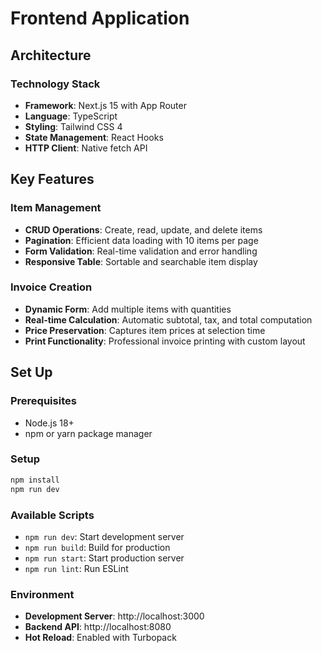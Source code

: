 # Frontend Application


## Architecture

### Technology Stack
- **Framework**: Next.js 15 with App Router
- **Language**: TypeScript
- **Styling**: Tailwind CSS 4
- **State Management**: React Hooks
- **HTTP Client**: Native fetch API


## Key Features

### Item Management
- **CRUD Operations**: Create, read, update, and delete items
- **Pagination**: Efficient data loading with 10 items per page
- **Form Validation**: Real-time validation and error handling
- **Responsive Table**: Sortable and searchable item display

### Invoice Creation
- **Dynamic Form**: Add multiple items with quantities
- **Real-time Calculation**: Automatic subtotal, tax, and total computation
- **Price Preservation**: Captures item prices at selection time
- **Print Functionality**: Professional invoice printing with custom layout



## Set Up

### Prerequisites
- Node.js 18+
- npm or yarn package manager

### Setup
```bash
npm install
npm run dev
```

### Available Scripts
- `npm run dev`: Start development server
- `npm run build`: Build for production
- `npm run start`: Start production server
- `npm run lint`: Run ESLint

### Environment
- **Development Server**: http://localhost:3000
- **Backend API**: http://localhost:8080
- **Hot Reload**: Enabled with Turbopack



